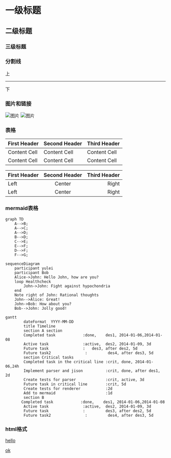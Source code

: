 # 一级标题
## 二级标题
### 三级标题

### 分割线
上

---
下
### 图片和链接

![图片](../image/logo_200.png)
![图片](../image/logo_200.png)

### 表格
| First Header | Second Header | Third Header |
| ------------ | ------------- | ------------ |
| Content Cell | Content Cell  | Content Cell |
| Content Cell | Content Cell  | Content Cell |

| First Header | Second Header | Third Header |
| :----------- | :-----------: | -----------: |
| Left         |    Center     |        Right |
| Left         |    Center     |        Right |
### mermaid表格
```mermaid
graph TD
    A-->B;
    A-->C;
    A-->D;
    B-->D;
    C-->E;
    E-->F;
    D-->F;
    F-->G;
```


```mermaid
sequenceDiagram
    participant yulei
    participant Bob
    Alice->John: Hello John, how are you?
    loop Healthcheck
        John->John: Fight against hypochondria
    end
    Note right of John: Rational thoughts 
    John-->Alice: Great!
    John->Bob: How about you?
    Bob-->John: Jolly good!
```






```mermaid
gantt
        dateFormat  YYYY-MM-DD
        title Timeline
        section A section
        Completed task            :done,    des1, 2014-01-06,2014-01-08
        Active task               :active,  des2, 2014-01-09, 3d
        Future task               :   des3, after des2, 5d
        Future task2               :         des4, after des3, 5d
        section Critical tasks
        Completed task in the critical line :crit, done, 2014-01-06,24h
        Implement parser and jison          :crit, done, after des1, 2d
        Create tests for parser             :crit, active, 3d
        Future task in critical line        :crit, 5d
        Create tests for renderer           :2d
        Add to mermaid                      :1d
        section B
       Completed task            :done,    des1, 2014-01-06,2014-01-08
        Active task               :active,  des2, 2014-01-09, 3d
        Future task               :         des3, after des2, 5d
        Future task2               :         des4, after des3, 5d

```

### html格式
<div>
    <u>
    	hello
    </u>
</div>

<u>ok</u>